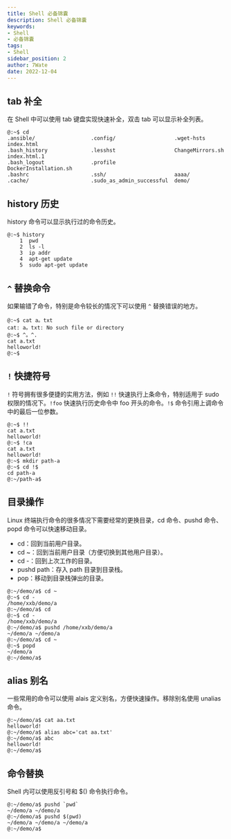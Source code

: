 ```yaml
---
title: Shell 必备锦囊
description: Shell 必备锦囊
keywords:
- Shell 
- 必备锦囊
tags:
- Shell
sidebar_position: 2
author: 7Wate
date: 2022-12-04
---
```


## tab 补全

在 Shell 中可以使用 tab 键盘实现快速补全，双击 tab 可以显示补全列表。  

``` shell
@:~$ cd 
.ansible/                  .config/                   .wget-hsts                 index.html
.bash_history              .lesshst                   ChangeMirrors.sh           index.html.1
.bash_logout               .profile                   DockerInstallation.sh      
.bashrc                    .ssh/                      aaaa/                      
.cache/                    .sudo_as_admin_successful  demo/  
```

## history 历史

history 命令可以显示执行过的命令历史。
``` shell
@:~$ history
    1  pwd
    2  ls -l
    3  ip addr
    4  apt-get update
    5  sudo apt-get update
```

## `^` 替换命令

如果输错了命令，特别是命令较长的情况下可以使用 `^` 替换错误的地方。

``` shell
@:~$ cat a。txt
cat: a。txt: No such file or directory
@:~$ ^。^.
cat a.txt
helloworld!
@:~$ 
```

## `!` 快捷符号

`!` 符号拥有很多便捷的实用方法，例如 `!!` 快速执行上条命令，特别适用于 sudo 权限的情况下。`!foo` 快速执行历史命令中 foo 开头的命令。`!$`   命令引用上调命令中的最后一位参数。

``` shell
@:~$ !!
cat a.txt
helloworld!
@:~$ !ca
cat a.txt
helloworld!
@:~$ mkdir path-a
@:~$ cd !$
cd path-a
@:~/path-a$ 
```

## 目录操作

Linux 终端执行命令的很多情况下需要经常的更换目录，cd 命令、pushd 命令、popd 命令可以快速移动目录。

 - cd：回到当前用户目录。
 - cd ~：回到当前用户目录（方便切换到其他用户目录）。
 - cd -：回到上次工作的目录。
 - pushd path：存入 path 目录到目录栈。
 - pop：移动到目录栈弹出的目录。

``` shell
@:~/demo/a$ cd ~
@:~$ cd -
/home/xxb/demo/a
@:~/demo/a$ cd
@:~$ cd -
/home/xxb/demo/a
@:~/demo/a$ pushd /home/xxb/demo/a
~/demo/a ~/demo/a
@:~/demo/a$ cd ~
@:~$ popd
~/demo/a
@:~/demo/a$ 
```

## alias 别名

一些常用的命令可以使用 alais 定义别名，方便快速操作。移除别名使用 unalias 命令。

``` shell
@:~/demo/a$ cat aa.txt 
helloworld!
@:~/demo/a$ alias abc='cat aa.txt'
@:~/demo/a$ abc
helloworld!
@:~/demo/a$ 
```

## 命令替换

Shell 内可以使用反引号和 $() 命令执行命令。

```shell
@:~/demo/a$ pushd `pwd`
~/demo/a ~/demo/a
@:~/demo/a$ pushd $(pwd)
~/demo/a ~/demo/a ~/demo/a
@:~/demo/a$ 
```
